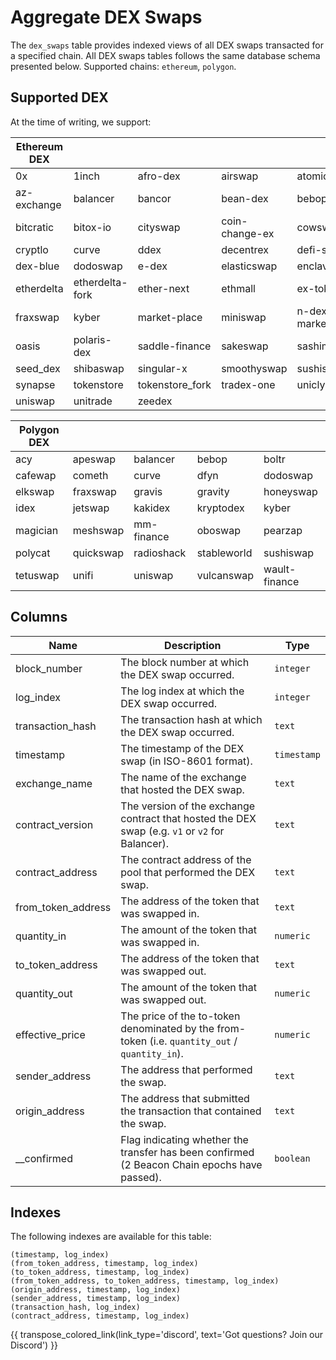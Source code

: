 # Aggregate DEX Swaps

The `dex_swaps` table provides indexed views of all DEX swaps transacted for a specified chain. All DEX swaps tables follows the same database schema presented below. Supported chains: `ethereum`, `polygon`.

## Supported DEX

At the time of writing, we support:

| Ethereum DEX | | | | |
| --- | --- | --- | --- | --- |
| 0x | 1inch | afro-dex | airswap | atomic-blue |
| az-exchange | balancer | bancor | bean-dex | bebop |
| bitcratic | bitox-io | cityswap | coin-change-ex | cowswap |
| cryptlo | curve | ddex | decentrex | defi-swap |
| dex-blue | dodoswap | e-dex | elasticswap | enclaves |
| etherdelta | etherdelta-fork | ether-next | ethmall | ex-toke |
| fraxswap | kyber | market-place | miniswap | n-dex-market |
| oasis | polaris-dex | saddle-finance | sakeswap | sashimiswap |
| seed_dex | shibaswap | singular-x | smoothyswap | sushiswap |
| synapse | tokenstore | tokenstore_fork | tradex-one | unicly |
| uniswap | unitrade | zeedex | | |

| Polygon DEX | | | | |
| --- | --- | --- | --- | --- |
| acy    | apeswap  | balancer  | bebop | boltr |
| cafewap | cometh   | curve     | dfyn  | dodoswap |
| elkswap | fraxswap | gravis    | gravity | honeyswap |
| idex    | jetswap  | kakidex   | kryptodex | kyber |
| magician | meshswap | mm-finance | oboswap | pearzap |
| polycat | quickswap | radioshack | stableworld | sushiswap |
| tetuswap | unifi    | uniswap   | vulcanswap | wault-finance |

## Columns

| Name                | Description                                                                 | Type        |
| --------- | --------- | --------------------------------------------------------------------------- |
| block_number | The block number at which the DEX swap occurred. | `integer` |
| log_index | The log index at which the DEX swap occurred. | `integer` |
| transaction_hash | The transaction hash at which the DEX swap occurred. | `text` |
| timestamp | The timestamp of the DEX swap (in ISO-8601 format). | `timestamp` |
| exchange_name | The name of the exchange that hosted the DEX swap. | `text` |
| contract_version | The version of the exchange contract that hosted the DEX swap (e.g. `v1` or `v2` for Balancer). | `text` |
| contract_address | The contract address of the pool that performed the DEX swap. | `text` |
| from_token_address | The address of the token that was swapped in. | `text` |
| quantity_in | The amount of the token that was swapped in. | `numeric` |
| to_token_address | The address of the token that was swapped out. | `text` |
| quantity_out | The amount of the token that was swapped out. | `numeric` |
| effective_price | The price of the to-token denominated by the from-token (i.e. `quantity_out` / `quantity_in`). | `numeric` |
| sender_address | The address that performed the swap. | `text` |
| origin_address | The address that submitted the transaction that contained the swap. | `text` |
| __confirmed | Flag indicating whether the transfer has been confirmed (2 Beacon Chain epochs have passed). | `boolean` |

## Indexes
The following indexes are available for this table:

```
(timestamp, log_index)
(from_token_address, timestamp, log_index)
(to_token_address, timestamp, log_index)
(from_token_address, to_token_address, timestamp, log_index)
(origin_address, timestamp, log_index)
(sender_address, timestamp, log_index)
(transaction_hash, log_index)
(contract_address, timestamp, log_index)
```

{{ transpose_colored_link(link_type='discord', text='Got questions?  Join our Discord') }}
